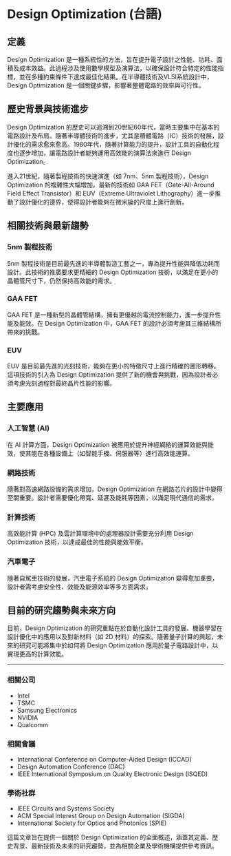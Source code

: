 # Design Optimization (台語)

## 定義
Design Optimization 是一種系統性的方法，旨在提升電子設計之性能、功耗、面積及成本效益。此過程涉及使用數學模型及演算法，以確保設計符合特定的性能指標，並在多種約束條件下達成最佳化結果。在半導體技術及VLSI系統設計中，Design Optimization 是一個關鍵步驟，影響著整體電路的效率與可行性。

## 歷史背景與技術進步
Design Optimization 的歷史可以追溯到20世紀60年代，當時主要集中在基本的電路設計及布局。隨著半導體技術的進步，尤其是積體電路（IC）技術的發展，設計優化的需求愈來愈高。1980年代，隨著計算能力的提升，設計工具的自動化程度也逐步增加，讓電路設計者能夠運用高效能的演算法來進行 Design Optimization。

進入21世紀，隨著製程技術的快速演進（如 7nm、5nm 製程技術），Design Optimization 的複雜性大幅增加。最新的技術如 GAA FET（Gate-All-Around Field Effect Transistor）和 EUV（Extreme Ultraviolet Lithography）進一步推動了設計優化的邊界，使得設計者能夠在微米級的尺度上進行創新。

## 相關技術與最新趨勢
### 5nm 製程技術
5nm 製程技術是目前最先進的半導體製造工藝之一，專為提升性能與降低功耗而設計。此技術的推廣要求更精細的 Design Optimization 技術，以滿足在更小的晶體管尺寸下，仍然保持高效能的需求。

### GAA FET
GAA FET 是一種新型的晶體管結構，擁有更優越的電流控制能力，進一步提升性能及能效。在 Design Optimization 中，GAA FET 的設計必須考慮其三維結構所帶來的挑戰。

### EUV
EUV 是目前最先進的光刻技術，能夠在更小的特徵尺寸上進行精確的圖形轉移。這項技術的引入為 Design Optimization 提供了新的機會與挑戰，因為設計者必須考慮光刻過程對最終晶片性能的影響。

## 主要應用
### 人工智慧 (AI)
在 AI 計算方面，Design Optimization 被應用於提升神經網絡的運算效能與能效，使其能在各種設備上（如智能手機、伺服器等）進行高效能運算。

### 網路技術
隨著對高速網路設備的需求增加，Design Optimization 在網路芯片的設計中變得至關重要。設計者需要優化帶寬、延遲及能耗等因素，以滿足現代通信的需求。

### 計算技術
高效能計算 (HPC) 及雲計算環境中的處理器設計需要充分利用 Design Optimization 技術，以達成最佳的性能與能效平衡。

### 汽車電子
隨著自駕車技術的發展，汽車電子系統的 Design Optimization 變得愈加重要，設計者需考慮安全性、效能及能源效率等多方面需求。

## 目前的研究趨勢與未來方向
目前，Design Optimization 的研究重點在於自動化設計工具的發展、機器學習在設計優化中的應用以及對新材料（如 2D 材料）的探索。隨著量子計算的興起，未來的研究可能將集中於如何將 Design Optimization 應用於量子電路設計中，以實現更高的計算效能。

---

### 相關公司
- Intel
- TSMC
- Samsung Electronics
- NVIDIA
- Qualcomm

### 相關會議
- International Conference on Computer-Aided Design (ICCAD)
- Design Automation Conference (DAC)
- IEEE International Symposium on Quality Electronic Design (ISQED)

### 學術社群
- IEEE Circuits and Systems Society
- ACM Special Interest Group on Design Automation (SIGDA)
- International Society for Optics and Photonics (SPIE)

這篇文章旨在提供一個關於 Design Optimization 的全面概述，涵蓋其定義、歷史背景、最新技術及未來的研究趨勢，並為相關企業及學術機構提供參考資訊。
